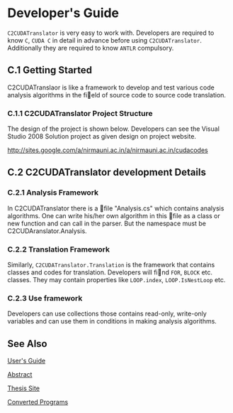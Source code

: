 # Developer's Guide #

`C2CUDATranslator` is very easy to work with. Developers are required to know `C`, `CUDA C` in detail in advance before using <span><code>C2CUDATranslator</code></span>. Additionally they are required to know `ANTLR` compulsory.

## C.1 Getting Started ##

C2CUDATranslaor is like a framework to develop and test various code analysis algorithms in the field of source code to source code translation.

### C.1.1 C2CUDATranslator Project Structure ###

The design of the project is shown below. Developers can see the Visual Studio 2008 Solution project as given design on project website.

http://sites.google.com/a/nirmauni.ac.in/a/nirmauni.ac.in/cudacodes

## C.2 C2CUDATranslator development Details ##

### C.2.1 Analysis Framework ###

In C2CUDATranslator there is a file "Analysis.cs" which contains analysis algorithms. One can write his/her own algorithm in this file as a class or new function and can call in the parser. But the namespace must be C2CUDAranslator.Analysis.

### C.2.2 Translation Framework ###

Similarly, `C2CUDATranslator.Translation` is the framework that contains classes and codes for translation. Developers will find `FOR`, `BLOCK` etc. classes. They may contain properties like `LOOP.index`, `LOOP.IsNestLoop` etc.

### C.2.3 Use framework ###

Developers can use collections those contains read-only, write-only variables and can use them in conditions in making analysis algorithms.



## See Also ##

[User's Guide](http://code.google.com/p/c2cudatranslator/wiki/UsersGuide)

[Abstract](http://code.google.com/p/c2cudatranslator/wiki/Abstract)

[Thesis Site](https://sites.google.com/a/nirmauni.ac.in/cudacodes/)

[Converted Programs](https://sites.google.com/a/nirmauni.ac.in/cudacodes/ongoing-projects/automatic-conversion-of-source-code-for-c-to-cuda-c/converted-programs)